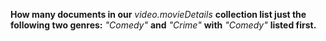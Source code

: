 __How many documents in our__ _video.movieDetails_ __collection list just the
following two genres:__ _"Comedy"_ __and__ _"Crime"_ __with__ _"Comedy"_
__listed first.__
